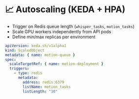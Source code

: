 # 📈 Autoscaling (KEDA + HPA)

- Trigger on Redis queue length (`whisper_tasks`, `motion_tasks`)
- Scale GPU workers independently from API pods
- Define min/max replicas per environment

```yaml
apiVersion: keda.sh/v1alpha1
kind: ScaledObject
metadata: { name: motion-queue }
spec:
  scaleTargetRef: { name: motion-deployment }
  triggers:
    - type: redis
      metadata:
        address: redis:6379
        listName: motion_tasks
        listLength: "10"
```
